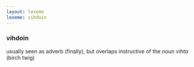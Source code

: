 ```yaml
---
layout: lexeme
lexeme: vihdoin
---
```


###  vihdoin 
usually seen as adverb (finally), but overlaps instructive of the noun *vihta* (birch twig)


